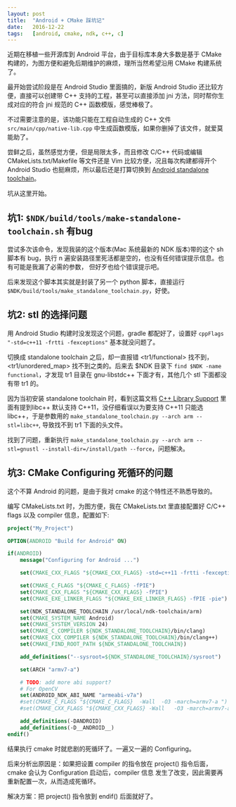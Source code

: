 ```yaml
---
layout: post
title:  "Android + CMake 踩坑记"
date:   2016-12-22
tags:   [android, cmake, ndk, c++, c]
---
```


近期在移植一些开源库到 Android 平台，由于目标库本身大多数是基于 CMake
构建的，为图方便和避免后期维护的麻烦，理所当然希望沿用 CMake 构建系统了。

最开始尝试阶段是在 Android Studio 里面搞的，新版 Android Studio
还比较方便，直接可以创建带 C++ 支持的工程，甚至可以直接添加 jni
方法，同时帮你生成对应的符合 jni 规范的 C++ 函数模版，感觉棒极了。

不过需要注意的是，该功能只能在工程自动生成的 C++ 文件
`src/main/cpp/native-lib.cpp`
中生成函数模版，如果你删掉了该文件，就爱莫能助了。

尝鲜之后，虽然感觉方便，但是局限太多，而且修改 C/C++ 代码或编辑
CMakeLists.txt/Makefile 等文件还是 Vim 比较方便，况且每次构建都得开个 Android
Studio 也挺麻烦，所以最后还是打算切换到 [Android standalone
toolchain](https://developer.android.com/ndk/guides/standalone_toolchain.html)。

坑从这里开始。

坑1: `$NDK/build/tools/make-standalone-toolchain.sh` 有bug
-----------------------------------------------------------

尝试多次该命令，发现我装的这个版本(Mac 系统最新的 NDK 版本)带的这个 sh 脚本有
bug，执行 n
遍安装路径里死活都是空的，也没有任何错误提示信息。也有可能是我漏了必需的参数，
但好歹也给个错误提示吧。

后来发现这个脚本其实就是封装了另一个 python 脚本，直接运行
`$NDK/build/tools/make_standalone_toolchain.py`，好使。

坑2: stl 的选择问题
-----------------------------------------------------------
用 Android Studio 构建时没发现这个问题，gradle 都配好了，设置好 `cppFlags
"-std=c++11 -frtti -fexceptions"` 基本就没问题了。

切换成 standalone toolchain 之后，却一直报错 <tr1/functional> 找不到，<tr1/unordered_map>
找不到之类的。后来去 $NDK 目录下 `find $NDK -name functional`，才发现 tr1 目录在 gnu-libstdc++
下面才有，其他几个 stl 下面都没有带 tr1 的。

因为当初安装 standalone toolchain 时，看到这篇文档
[C++ Library Support](https://developer.android.com/ndk/guides/cpp-support.html)
里面有提到libc++ 默认支持 C++11，没仔细看误以为要支持 C++11 只能选 libc++，于是参数用的
`make_standalone_toolchain.py --arch arm --stl=libc++`, 导致找不到 tr1
下面的头文件。 

找到了问题，重新执行 `make_standalone_toolchain.py --arch arm --stl=gnustl
--install-dir=/install/path --force`，问题解决。

坑3: CMake Configuring 死循环的问题
-------------------------------------
这个不算 Android 的问题，是由于我对 cmake 的这个特性还不熟悉导致的。

编写 CMakeLists.txt 时，为图方便，我在 CMakeLists.txt 里直接配置好 C/C++ flags
以及 compiler 信息，配置如下:

```cmake
project("My_Project")

OPTION(ANDROID "Build for Android" ON)

if(ANDROID)
    message("Configuring for Android ...")

    set(CMAKE_CXX_FLAGS "${CMAKE_CXX_FLAGS} -std=c++11 -frtti -fexceptions")

    set(CMAKE_C_FLAGS "${CMAKE_C_FLAGS} -fPIE")
    set(CMAKE_CXX_FLAGS "${CMAKE_CXX_FLAGS} -fPIE")
    set(CMAKE_EXE_LINKER_FLAGS "${CMAKE_EXE_LINKER_FLAGS} -fPIE -pie")

    set(NDK_STANDALONE_TOOLCHAIN /usr/local/ndk-toolchain/arm)
    set(CMAKE_SYSTEM_NAME Android)
    set(CMAKE_SYSTEM_VERSION 24)
    set(CMAKE_C_COMPILER ${NDK_STANDALONE_TOOLCHAIN}/bin/clang)
    set(CMAKE_CXX_COMPILER ${NDK_STANDALONE_TOOLCHAIN}/bin/clang++)
    set(CMAKE_FIND_ROOT_PATH ${NDK_STANDALONE_TOOLCHAIN})

    add_definitions("--sysroot=${NDK_STANDALONE_TOOLCHAIN}/sysroot")

    set(ARCH "armv7-a")

    # TODO: add more abi support?
    # For OpenCV
    set(ANDROID_NDK_ABI_NAME "armeabi-v7a")
    #set(CMAKE_C_FLAGS "${CMAKE_C_FLAGS}  -Wall  -O3 -march=armv7-a ")
    #set(CMAKE_CXX_FLAGS "${CMAKE_CXX_FLAGS} -Wall   -O3 -march=armv7-a")

    add_definitions(-DANDROID)
    add_definitions(-D__ANDROID__)
endif()
```

结果执行 cmake 时就悲剧的死循环了。一遍又一遍的 Configuring。

后来分析出原因是：如果把设置 compiler 的指令放在 project() 指令后面，cmake
会认为 Configuration 启动后，compiler 信息
发生了改变，因此需要再重新配置一次，从而造成死循环。 

解决方案：把 project() 指令放到 endif() 后面就好了。
